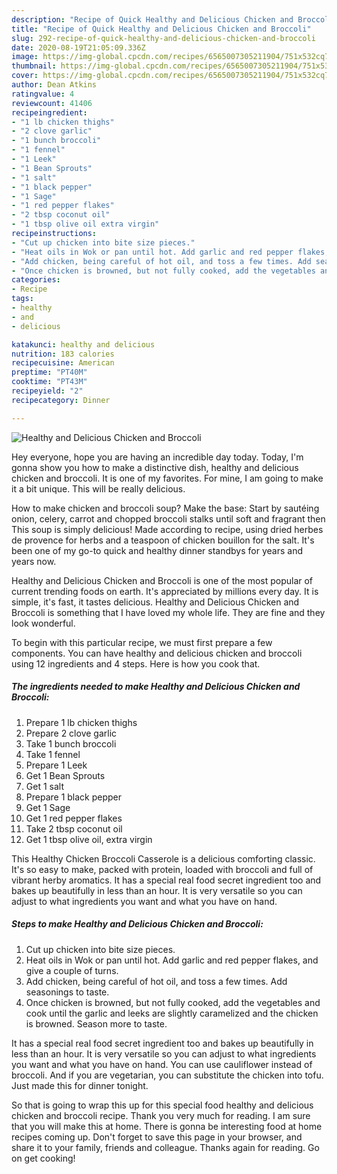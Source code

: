 ```yaml
---
description: "Recipe of Quick Healthy and Delicious Chicken and Broccoli"
title: "Recipe of Quick Healthy and Delicious Chicken and Broccoli"
slug: 292-recipe-of-quick-healthy-and-delicious-chicken-and-broccoli
date: 2020-08-19T21:05:09.336Z
image: https://img-global.cpcdn.com/recipes/6565007305211904/751x532cq70/healthy-and-delicious-chicken-and-broccoli-recipe-main-photo.jpg
thumbnail: https://img-global.cpcdn.com/recipes/6565007305211904/751x532cq70/healthy-and-delicious-chicken-and-broccoli-recipe-main-photo.jpg
cover: https://img-global.cpcdn.com/recipes/6565007305211904/751x532cq70/healthy-and-delicious-chicken-and-broccoli-recipe-main-photo.jpg
author: Dean Atkins
ratingvalue: 4
reviewcount: 41406
recipeingredient:
- "1 lb chicken thighs"
- "2 clove garlic"
- "1 bunch broccoli"
- "1 fennel"
- "1 Leek"
- "1 Bean Sprouts"
- "1 salt"
- "1 black pepper"
- "1 Sage"
- "1 red pepper flakes"
- "2 tbsp coconut oil"
- "1 tbsp olive oil extra virgin"
recipeinstructions:
- "Cut up chicken into bite size pieces."
- "Heat oils in Wok or pan until hot. Add garlic and red pepper flakes, and give a couple of turns."
- "Add chicken, being careful of hot oil, and toss a few times. Add seasonings to taste."
- "Once chicken is browned, but not fully cooked, add the vegetables and cook until the garlic and leeks are slightly caramelized and the chicken is browned. Season more to taste."
categories:
- Recipe
tags:
- healthy
- and
- delicious

katakunci: healthy and delicious 
nutrition: 183 calories
recipecuisine: American
preptime: "PT40M"
cooktime: "PT43M"
recipeyield: "2"
recipecategory: Dinner

---
```



![Healthy and Delicious Chicken and Broccoli](https://img-global.cpcdn.com/recipes/6565007305211904/751x532cq70/healthy-and-delicious-chicken-and-broccoli-recipe-main-photo.jpg)

Hey everyone, hope you are having an incredible day today. Today, I'm gonna show you how to make a distinctive dish, healthy and delicious chicken and broccoli. It is one of my favorites. For mine, I am going to make it a bit unique. This will be really delicious.

How to make chicken and broccoli soup? Make the base: Start by sautéing onion, celery, carrot and chopped broccoli stalks until soft and fragrant then This soup is simply delicious! Made according to recipe, using dried herbes de provence for herbs and a teaspoon of chicken bouillon for the salt. It&#39;s been one of my go-to quick and healthy dinner standbys for years and years now.

Healthy and Delicious Chicken and Broccoli is one of the most popular of current trending foods on earth. It's appreciated by millions every day. It is simple, it's fast, it tastes delicious. Healthy and Delicious Chicken and Broccoli is something that I have loved my whole life. They are fine and they look wonderful.


To begin with this particular recipe, we must first prepare a few components. You can have healthy and delicious chicken and broccoli using 12 ingredients and 4 steps. Here is how you cook that.

<!--inarticleads1-->

##### The ingredients needed to make Healthy and Delicious Chicken and Broccoli:

1. Prepare 1 lb chicken thighs
1. Prepare 2 clove garlic
1. Take 1 bunch broccoli
1. Take 1 fennel
1. Prepare 1 Leek
1. Get 1 Bean Sprouts
1. Get 1 salt
1. Prepare 1 black pepper
1. Get 1 Sage
1. Get 1 red pepper flakes
1. Take 2 tbsp coconut oil
1. Get 1 tbsp olive oil, extra virgin


This Healthy Chicken Broccoli Casserole is a delicious comforting classic. It&#39;s so easy to make, packed with protein, loaded with broccoli and full of vibrant herby aromatics. It has a special real food secret ingredient too and bakes up beautifully in less than an hour. It is very versatile so you can adjust to what ingredients you want and what you have on hand. 

<!--inarticleads2-->

##### Steps to make Healthy and Delicious Chicken and Broccoli:

1. Cut up chicken into bite size pieces.
1. Heat oils in Wok or pan until hot. Add garlic and red pepper flakes, and give a couple of turns.
1. Add chicken, being careful of hot oil, and toss a few times. Add seasonings to taste.
1. Once chicken is browned, but not fully cooked, add the vegetables and cook until the garlic and leeks are slightly caramelized and the chicken is browned. Season more to taste.


It has a special real food secret ingredient too and bakes up beautifully in less than an hour. It is very versatile so you can adjust to what ingredients you want and what you have on hand. You can use cauliflower instead of broccoli. And if you are vegetarian, you can substitute the chicken into tofu. Just made this for dinner tonight. 

So that is going to wrap this up for this special food healthy and delicious chicken and broccoli recipe. Thank you very much for reading. I am sure that you will make this at home. There is gonna be interesting food at home recipes coming up. Don't forget to save this page in your browser, and share it to your family, friends and colleague. Thanks again for reading. Go on get cooking!
